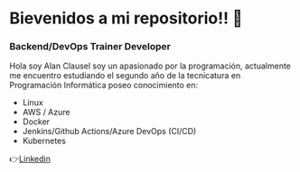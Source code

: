 # Bievenidos a mi repositorio!! 👋

### Backend/DevOps Trainer Developer
Hola soy Alan Clausel soy un apasionado por la programación, actualmente me encuentro estudiando el segundo año de la tecnicatura en Programación Informática
poseo conocimiento en:
* Linux
* AWS / Azure
* Docker
* Jenkins/Github Actions/Azure DevOps (CI/CD)
* Kubernetes

👉[Linkedin](https://www.linkedin.com/in/alan-clausel/)
